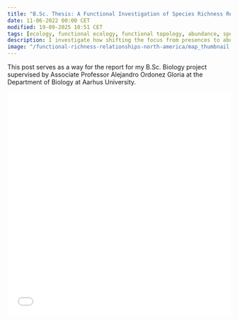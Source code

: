 ```yaml
---
title: "B.Sc. Thesis: A Functional Investigation of Species Richness Relationships in the North American Tree Flora"
date: 11-06-2022 00:00 CET
modified: 19-09-2025 10:51 CET
tags: [ecology, functional ecology, functional topology, abundance, species richness, biodiversity, FIA]
description: I investigate how shifting the focus from presences to abundance in functional analyses at biogeographic scales affects topological attributes of the functional space of woody plants in Eastern North America
image: "/functional-richness-relationships-north-america/map_thumbnail.webp"
---
```


This post serves as a way for the report for my B.Sc. Biology project supervised by Associate Professor Alejandro Ordonez Gloria at the Department of Biology at Aarhus University.

<embed src="{{ site.url }}{{ site.baseurl }}/assets/pdf/A_Functional_Investigation_of_Species_Richness_Relationships_in_the_North_American_Tree_Flora.pdf" type="application/pdf" style="width: 100%; aspect-ratio: 1;">
